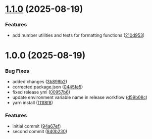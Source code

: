 # [1.1.0](https://github.com/msnowshadali/npm-publish-mono-repo/compare/v1.0.0...v1.1.0) (2025-08-19)


### Features

* add number utilities and tests for formatting functions ([210d953](https://github.com/msnowshadali/npm-publish-mono-repo/commit/210d953a8cf71e6fa11358577da533ed91bc501a))

# 1.0.0 (2025-08-19)


### Bug Fixes

* added changes ([3b898b2](https://github.com/msnowshadali/npm-publish-mono-repo/commit/3b898b2d1a19274fb73fabfe043c214fd656fca3))
* corrected package.json ([0445fe5](https://github.com/msnowshadali/npm-publish-mono-repo/commit/0445fe5a881ffb2d403bf4788fca28f6662c7d48))
* fixed release yml ([00957b6](https://github.com/msnowshadali/npm-publish-mono-repo/commit/00957b63c6567e065bc14ba6d26bc7b1f4ccf8b0))
* update environment variable name in release workflow ([d59b08c](https://github.com/msnowshadali/npm-publish-mono-repo/commit/d59b08cc297210dfd1405acde0e46be1e60fbff2))
* yarn install ([111f8f8](https://github.com/msnowshadali/npm-publish-mono-repo/commit/111f8f86c8962a9109b583926419f10372a45ebe))


### Features

* initial commit ([94a67ef](https://github.com/msnowshadali/npm-publish-mono-repo/commit/94a67efc7b2075f0455c55fe9b58fec9a88a0c2d))
* second commit ([840b230](https://github.com/msnowshadali/npm-publish-mono-repo/commit/840b230a659c718af07c7ef18b42b0d87285b73a))
